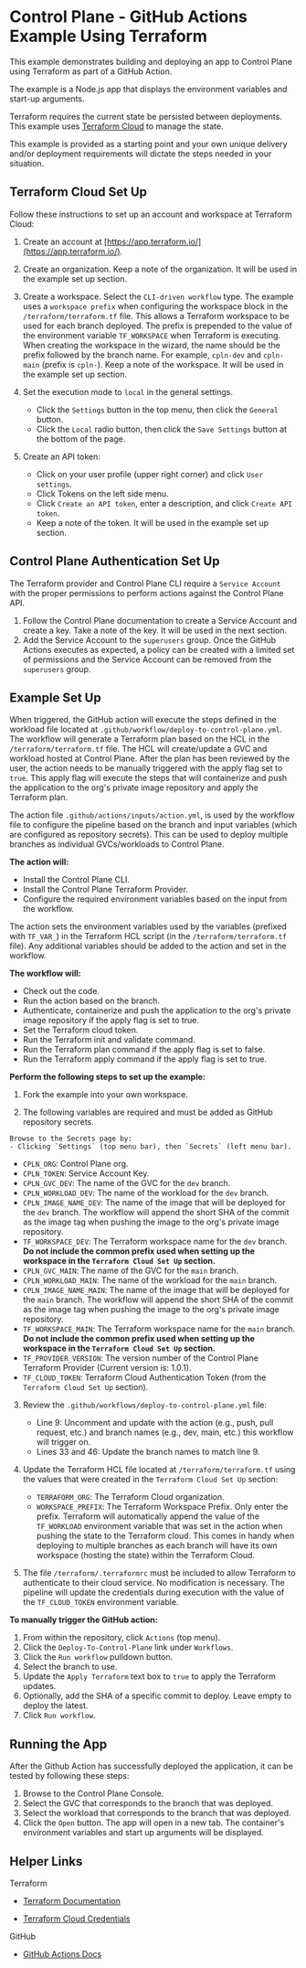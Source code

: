 # Control Plane - GitHub Actions Example Using Terraform

This example demonstrates building and deploying an app to Control Plane using Terraform as part of a GitHub Action.

The example is a Node.js app that displays the environment variables and start-up arguments.

Terraform requires the current state be persisted between deployments. This example uses [Terraform Cloud](https://app.terraform.io/) to manage the state.

This example is provided as a starting point and your own unique delivery and/or deployment requirements will dictate the steps needed in your situation.

## Terraform Cloud Set Up

Follow these instructions to set up an account and workspace at Terraform Cloud:

1. Create an account at [https://app.terraform.io/](https://app.terraform.io/).

2. Create an organization. Keep a note of the organization. It will be used in the example set up section.

3. Create a workspace. Select the `CLI-driven workflow` type. The example uses a `workspace prefix` when configuring the workspace block in the `/terraform/terraform.tf` file. This allows a Terraform workspace to be used for each branch deployed. The prefix is prepended to the value of the environment variable `TF_WORKSPACE` when Terraform is executing. When creating the workspace in the wizard, the name should be the prefix followed by the branch name. For example, `cpln-dev` and `cpln-main` (prefix is `cpln-`). Keep a note of the workspace. It will be used in the example set up section.

4. Set the execution mode to `local` in the general settings. 
   - Click the `Settings` button in the top menu, then click the `General` button.
   - Click the `Local` radio button, then click the `Save Settings` button at the bottom of the page.

5. Create an API token:
    - Click on your user profile (upper right corner) and click `User settings`.
    - Click Tokens on the left side menu.
    - Click `Create an API token`, enter a description, and click `Create API token`.
    - Keep a note of the token. It will be used in the example set up section.

## Control Plane Authentication Set Up 

The Terraform provider and Control Plane CLI require a `Service Account` with the proper permissions to perform actions against the Control Plane API. 

1. Follow the Control Plane documentation to create a Service Account and create a key. Take a note of the key. It will be used in the next section.
2. Add the Service Account to the `superusers` group. Once the GitHub Actions executes as expected, a policy can be created with a limited set of permissions and the Service Account can be removed from the `superusers` group.
  

## Example Set Up

When triggered, the GitHub action will execute the steps defined in the workload file located at `.github/workflow/deploy-to-control-plane.yml`. The workflow will generate a Terraform plan based on the HCL in the `/terraform/terraform.tf` file. The HCL will create/update a GVC and workload hosted at Control Plane. After the plan has been reviewed by the user, the action needs to be manually triggered with the apply flag set to `true`. This apply flag will execute the steps that will containerize and push the application to the org's private image repository and apply the Terraform plan. 

The action file `.github/actions/inputs/action.yml`, is used by the workflow file to configure the pipeline based on the branch and input variables (which are configured as repository secrets). This can be used to deploy multiple branches as individual GVCs/workloads to Control Plane.

**The action will:**
- Install the Control Plane CLI.
- Install the Control Plane Terraform Provider.
- Configure the required environment variables based on the input from the workflow.

The action sets the environment variables used by the variables (prefixed with `TF_VAR_`) in the Terraform HCL script (in the `/terraform/terraform.tf` file). Any additional variables  should be added to the action and set in the workflow.

**The workflow will:**
- Check out the code.
- Run the action based on the branch.
- Authenticate, containerize and push the application to the org's private image repository if the apply flag is set to true. 
- Set the Terraform cloud token.
- Run the Terraform init and validate command.
- Run the Terraform plan command if the apply flag is set to false.
- Run the Terraform apply command if the apply flag is set to true.

**Perform the following steps to set up the example:**

1. Fork the example into your own workspace.

2. The following variables are required and must be added as GitHub repository secrets.

```
Browse to the Secrets page by:
- Clicking `Settings` (top menu bar), then `Secrets` (left menu bar).
```

- `CPLN_ORG`: Control Plane org.
- `CPLN_TOKEN`: Service Account Key.
- `CPLN_GVC_DEV`: The name of the GVC for the `dev` branch.
- `CPLN_WORKLOAD_DEV`: The name of the workload for the `dev` branch.
- `CPLN_IMAGE_NAME_DEV`: The name of the image that will be deployed for the `dev` branch. The workflow will append the short SHA of the commit as the image tag when pushing the image to the org's private image repository.
- `TF_WORKSPACE_DEV`: The Terraform workspace name for the `dev` branch. **Do not include the common prefix used when setting up the workspace in the `Terraform Cloud Set Up` section.**
- `CPLN_GVC_MAIN`: The name of the GVC for the `main` branch.
- `CPLN_WORKLOAD_MAIN`: The name of the workload for the `main` branch.
- `CPLN_IMAGE_NAME_MAIN`: The name of the image that will be deployed for the `main` branch. The workflow will append the short SHA of the commit as the image tag when pushing the image to the org's private image repository.  
- `TF_WORKSPACE_MAIN`: The Terraform workspace name for the `main` branch. **Do not include the common prefix used when setting up the workspace in the `Terraform Cloud Set Up` section.**
- `TF_PROVIDER_VERSION`: The version number of the Control Plane Terraform Provider (Current version is: 1.0.1).
- `TF_CLOUD_TOKEN`: Terraform Cloud Authentication Token (from the `Terraform Cloud Set Up` section).

3. Review the `.github/workflows/deploy-to-control-plane.yml` file:
    - Line 9: Uncomment and update with the action (e.g., push, pull request, etc.) and branch names (e.g., dev, main, etc.) this workflow will trigger on.
    - Lines 33 and 46: Update the branch names to match line 9.

4. Update the Terraform HCL file located at `/terraform/terraform.tf` using the values that were created in the `Terraform Cloud Set Up` section:
    - `TERRAFORM_ORG`: The Terraform Cloud organization.
    - `WORKSPACE_PREFIX`: The Terraform Workspace Prefix. Only enter the prefix. Terraform will automatically append the value of the `TF_WORKLOAD` environment variable that was set in the action when pushing the state to the Terraform cloud. This comes in handy when deploying to multiple branches as each branch will have its own workspace (hosting the state) within the Terraform Cloud. 

5. The file `/terraform/.terraformrc` must be included to allow Terraform to authenticate to their cloud service. No modification is necessary. The pipeline will update the credentials during execution with the value of the `TF_CLOUD_TOKEN` environment variable.

**To manually trigger the GitHub action:**

1. From within the repository, click `Actions` (top menu).
2. Click the `Deploy-To-Control-Plane` link under `Workflows`.
3. Click the `Run workflow` pulldown button. 
4. Select the branch to use.
5. Update the `Apply Terraform` text box to `true` to apply the Terraform updates.
6. Optionally, add the SHA of a specific commit to deploy. Leave empty to deploy the latest. 
7. Click `Run workflow`.

## Running the App

After the Github Action has successfully deployed the application, it can be tested by following these steps:

1. Browse to the Control Plane Console.
2. Select the GVC that corresponds to the branch that was deployed.
3. Select the workload that corresponds to the branch that was deployed.
4. Click the `Open` button. The app will open in a new tab. The container's environment variables and start up arguments will be displayed.


## Helper Links

Terraform

- <a href="https://www.terraform.io/docs/index.html">Terraform Documentation</a>

- <a href="https://www.terraform.io/docs/cli/config/config-file.html" _target="_blank">Terraform Cloud Credentials</a>
  
GitHub

- <a href="https://docs.github.com/en/actions" target="_blank">GitHub Actions Docs</a>

